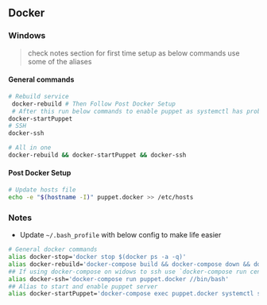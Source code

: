 ## Docker
### Windows
> check notes section for first time setup as below commands use some of the aliases

#### General commands
```bash
# Rebuild service
 docker-rebuild # Then Follow Post Docker Setup
 # After this run below commands to enable puppet as systemctl has problems to be run inside container
docker-startPuppet
# SSH
docker-ssh

# All in one
docker-rebuild && docker-startPuppet && docker-ssh
```

#### Post Docker Setup
```bash
# Update hosts file
echo -e "$(hostname -I)" puppet.docker >> /etc/hosts

```

### Notes
* Update `~/.bash_profile` with below config to make life easier
```bash
# General docker commands
alias docker-stop='docker stop $(docker ps -a -q)'
alias docker-rebuild='docker-compose build && docker-compose down && docker-compose up -d'
## If using docker-compose on widows to ssh use `docker-compose run centos7 //bin/bash` as explained in here https://stackoverflow.com/a/21907301/3904245
alias docker-ssh='docker-compose run puppet.docker //bin/bash'
## Alias to start and enable puppet server
alias docker-startPuppet='docker-compose exec puppet.docker systemctl start puppetserver && docker-compose exec puppet.docker systemctl enable puppetserver'
```

